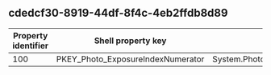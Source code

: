 ## cdedcf30-8919-44df-8f4c-4eb2ffdb8d89

Property identifier | Shell property key | Shell name | Alias
--- | --- | --- | ---
100 | PKEY_Photo_ExposureIndexNumerator | System.Photo.ExposureIndexNumerator | 

